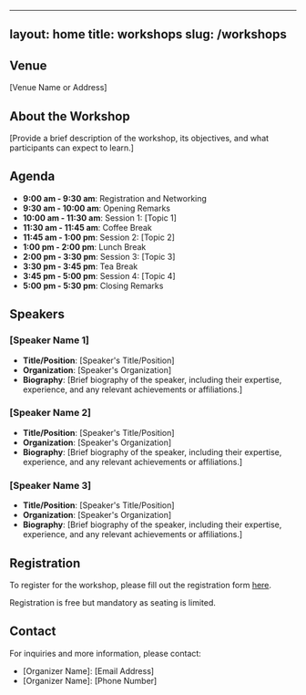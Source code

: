 
---
layout: home
title: workshops
slug: /workshops
---


## Venue
[Venue Name or Address]

## About the Workshop
[Provide a brief description of the workshop, its objectives, and what participants can expect to learn.]

## Agenda
- **9:00 am - 9:30 am**: Registration and Networking
- **9:30 am - 10:00 am**: Opening Remarks
- **10:00 am - 11:30 am**: Session 1: [Topic 1]
- **11:30 am - 11:45 am**: Coffee Break
- **11:45 am - 1:00 pm**: Session 2: [Topic 2]
- **1:00 pm - 2:00 pm**: Lunch Break
- **2:00 pm - 3:30 pm**: Session 3: [Topic 3]
- **3:30 pm - 3:45 pm**: Tea Break
- **3:45 pm - 5:00 pm**: Session 4: [Topic 4]
- **5:00 pm - 5:30 pm**: Closing Remarks

## Speakers
### [Speaker Name 1]
- **Title/Position**: [Speaker's Title/Position]
- **Organization**: [Speaker's Organization]
- **Biography**:
  [Brief biography of the speaker, including their expertise, experience, and any relevant achievements or affiliations.]

### [Speaker Name 2]
- **Title/Position**: [Speaker's Title/Position]
- **Organization**: [Speaker's Organization]
- **Biography**:
  [Brief biography of the speaker, including their expertise, experience, and any relevant achievements or affiliations.]

### [Speaker Name 3]
- **Title/Position**: [Speaker's Title/Position]
- **Organization**: [Speaker's Organization]
- **Biography**:
  [Brief biography of the speaker, including their expertise, experience, and any relevant achievements or affiliations.]

## Registration
To register for the workshop, please fill out the registration form [here](registration-link).

Registration is free but mandatory as seating is limited.

## Contact
For inquiries and more information, please contact:
- [Organizer Name]: [Email Address]
- [Organizer Name]: [Phone Number]
